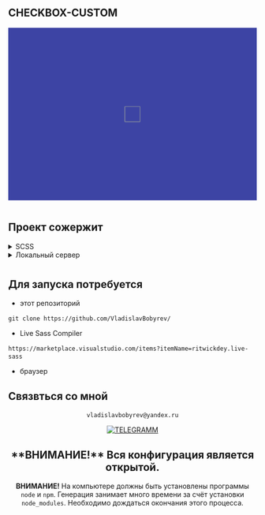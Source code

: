 ## CHECKBOX-CUSTOM

<div align="left">

![Lax 2.0 Gif](./README/readme.gif)

#

## Проект сожержит

<details>
  <summary>SCSS</summary>
 
  [Что это?](https://sass-scss.ru/)

    Вы можете изменять  настройки в вашем проекте.
    Для  автоматического комполирования файлов css необходимо запустить

Live Sass Compiler

[Что это?](https://marketplace.visualstudio.com/items?itemName=ritwickdey.live-sass)

    В проекте scss создает 2 css файла style-light style-dark
    для разных цветовых тем.

    Конфигурации нужно изменять в файлах variables_light.scss variables_dark.scss

</details>

<details>
  <summary>Локальный сервер</summary>
 
  [Что это?](https://ru.wikipedia.org/wiki/Localhost) 
 
  По умолчанию [localhost:8080](http://localhost:8080).
</details>

#

## Для запуска потребуется

- этот репозиторий

```
git clone https://github.com/VladislavBobyrev/
```

<!-- - node.js

```
https://nodejs.org/en/
``` -->

- Live Sass Compiler

```
https://marketplace.visualstudio.com/items?itemName=ritwickdey.live-sass
```

- браузер

## Связвться со мной

<div align='center'> 
 
 ```
vladislavbobyrev@yandex.ru
```
 
 [![TELEGRAMM](https://img.shields.io/badge/telegramm-4285F4?style=for-the-badge&logo=read-the-docs&logoColor=white)](https://t.me/VladislavBobyrev)

 </div>
 
<div align="center">
  <h2>**ВНИМАНИЕ!**  Вся конфигурация является открытой. </h2>
 
**ВНИМАНИЕ!** На компьютере должны быть установлены программы `node` и `npm`.
Генерация  занимает много времени за счёт
установки `node_modules`. Необходимо дождаться окончания этого процесса.
 
</div>
